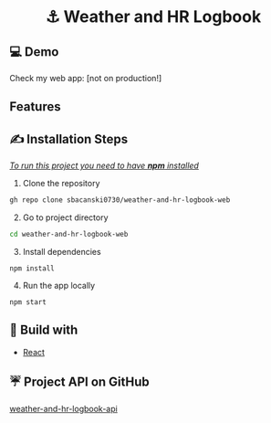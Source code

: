 <h1 style='text-align: center'>
    ⚓ Weather and HR Logbook
</h1>

## 💻 Demo

Check my web app: [not on production!]

## Features

## ✍️ Installation Steps

<ins>_To run this project you need to have **npm** installed_</ins>

1. Clone the repository

```bash
gh repo clone sbacanski0730/weather-and-hr-logbook-web
```

2. Go to project directory

```bash
cd weather-and-hr-logbook-web
```

3. Install dependencies

```
npm install
```

4. Run the app locally

```
npm start
```

## 🚀 Build with

-   [React](https://reactjs.org/)

## ☔ Project API on GitHub

[weather-and-hr-logbook-api](https://github.com/sbacanski0730/weather-and-hr-logbook-api)
